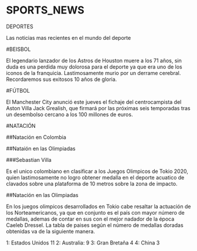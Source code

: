 # SPORTS_NEWS
DEPORTES

Las noticias mas recientes en el mundo del deporte

#BEISBOL

El legendario lanzador de los Astros de Houston muere a los 71 años, sin duda es una perdida muy dolorosa para el deporte 
ya que era uno de los iconos de la franquicia. Lastimosamente murio por un derrame cerebral. Recordaremos sus exitosos 10 años de gloria.

#FÚTBOL

El Manchester City anunció este jueves el fichaje del centrocampista del Aston Villa Jack Grealish, 
que firmará por las próximas seis temporadas tras un desembolso cercano a los 100 millones de euros.

#NATACIÓN

##Natación en Colombia 

##Nataión en las Olimpiadas 

###Sebastian Villa 

Es el unico colombiano en clasificar a los Juegos Olimpicos de Tokio 2020, quien lastimosamente no logro obtener medalla en el 
deporte acuatico de clavados sobre una plataforma de 10 metros sobre la zona de impacto. 

##Natación en las Olimpiadas

En los juegos olimpicos desarrollados en Tokio cabe resaltar la actuación de los Norteamericanos, ya que en conjunto es el país 
con mayor número de medallas, ademas de contar en sus con el mejor nadador de la época Caeleb Dressel. 
La tabla de paises según el número de medallas doradas obtenidas va de la siguiente manera.

1: Estados Unidos 11
2: Australia:     9
3: Gran Bretaña   4
4: China          3

